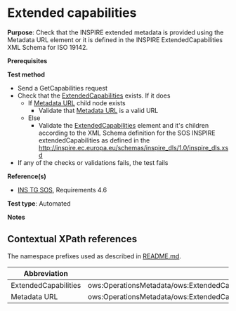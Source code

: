 # Extended capabilities

**Purpose**: Check that the INSPIRE extended metadata is provided using the Metadata URL element or it is defined in the INSPIRE ExtendedCapabilities
XML Schema for ISO 19142.

**Prerequisites**

**Test method**

* Send a GetCapabilities request
* Check that the [ExtendedCapabilities](#extendedCapabilities) exists. If it does
  * If [Metadata URL](#metadataURL) child node exists
    * Validate that [Metadata URL](#metadataURL) is a valid URL
  * Else
    * Validate the [ExtendedCapabilities](#extendedCapabilities) element and it's children according to the XML Schema definition for the SOS INSPIRE extendedCapabilities as defined in the http://inspire.ec.europa.eu/schemas/inspire_dls/1.0/inspire_dls.xsd
* If any of the checks or validations fails, the test fails

**Reference(s)**

* [INS TG SOS](http://inspire.ec.europa.eu/id/document/tg/download-sos/1.0), Requirements 4.6

**Test type**: Automated

**Notes**

## Contextual XPath references

The namespace prefixes used as described in [README.md](http://inspire.ec.europa.eu/id/ats/download-service/sos-tg-1.0/sos-pre-defined/README#namespaces).

| Abbreviation                                               |  XPath expression |
| ---------------------------------------------------------- | ------------------------------------------------------------------------- |
| ExtendedCapabilities <a name="extendedCapabilities"></a>   | ows:OperationsMetadata/ows:ExtendedCapabilities/inspire_dls:ExtendedCapabilities[1] |
| Metadata URL <a name="metadataURL"></a> | ows:OperationsMetadata/ows:ExtendedCapabilities/inspire_dls:ExtendedCapabilities[1]/inspire_common:MetadataUrl/inspire_common:URL |
